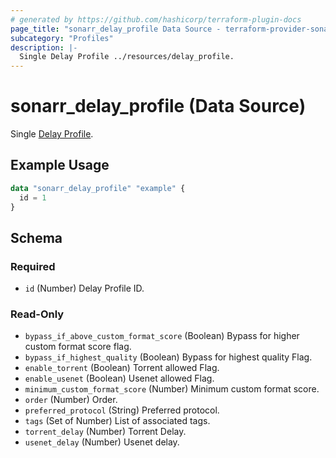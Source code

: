 ```yaml
---
# generated by https://github.com/hashicorp/terraform-plugin-docs
page_title: "sonarr_delay_profile Data Source - terraform-provider-sonarr"
subcategory: "Profiles"
description: |-
  Single Delay Profile ../resources/delay_profile.
---
```


# sonarr_delay_profile (Data Source)

<!-- subcategory:Profiles -->
Single [Delay Profile](../resources/delay_profile).

## Example Usage

```terraform
data "sonarr_delay_profile" "example" {
  id = 1
}
```

<!-- schema generated by tfplugindocs -->
## Schema

### Required

- `id` (Number) Delay Profile ID.

### Read-Only

- `bypass_if_above_custom_format_score` (Boolean) Bypass for higher custom format score flag.
- `bypass_if_highest_quality` (Boolean) Bypass for highest quality Flag.
- `enable_torrent` (Boolean) Torrent allowed Flag.
- `enable_usenet` (Boolean) Usenet allowed Flag.
- `minimum_custom_format_score` (Number) Minimum custom format score.
- `order` (Number) Order.
- `preferred_protocol` (String) Preferred protocol.
- `tags` (Set of Number) List of associated tags.
- `torrent_delay` (Number) Torrent Delay.
- `usenet_delay` (Number) Usenet delay.
